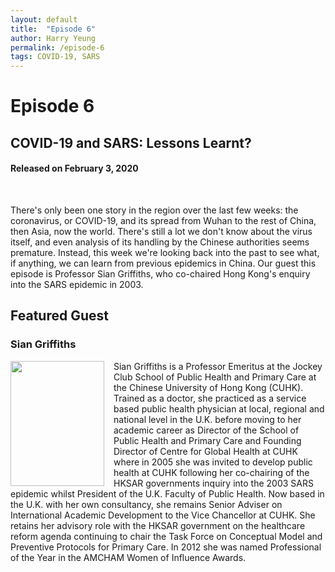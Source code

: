 ```yaml
---
layout: default
title:  "Episode 6"
author: Harry Yeung
permalink: /episode-6
tags: COVID-19, SARS
---
```


# Episode 6
## COVID-19 and SARS: Lessons Learnt?
#### Released on February 3, 2020

<div id="buzzsprout-player-2650174"></div>
<script src="https://www.buzzsprout.com/699187/2650174-covid-19-and-sars-lessons-learnt.js?container_id=buzzsprout-player-2650174&player=small" type="text/javascript" charset="utf-8"></script>
<br>

There's only been one story in the region over the last few weeks: the coronavirus, or COVID-19, and its spread from Wuhan to the rest of China, then Asia, now the world. There's still a lot we don't know about the virus itself, and even analysis of its handling by the Chinese authorities seems premature. Instead, this week we're looking back into the past to see what, if anything, we can learn from previous epidemics in China. Our guest this episode is Professor Sian Griffiths, who co-chaired Hong Kong's enquiry into the SARS epidemic in 2003.

## Featured Guest

### Sian Griffiths

<img src="https://user-images.githubusercontent.com/67763587/89768846-07042480-dab1-11ea-9501-1c81f92a067d.png"
  style="width:150px;height:200px;margin-right:15px;"
  align="left" />
  <p>Sian Griffiths is a Professor Emeritus at the Jockey Club School of Public Health and Primary Care at the Chinese University of Hong Kong (CUHK). Trained as a doctor, she practiced as a service based public health physician at local, regional and national level in the U.K. before moving to her academic career as Director of the School of Public Health and Primary Care and Founding Director of Centre for Global Health at CUHK where in 2005 she was invited to develop public health at CUHK following her co-chairing of the HKSAR governments inquiry into the 2003 SARS epidemic whilst President of the U.K. Faculty of Public Health. Now based in the U.K. with her own consultancy, she remains Senior Adviser on International Academic Development to the Vice Chancellor at CUHK. She retains her advisory role with the HKSAR government on the healthcare reform agenda continuing to chair the Task Force on Conceptual Model and Preventive Protocols for Primary Care. In 2012 she was named Professional of the Year in the AMCHAM Women of Influence Awards.</p>
